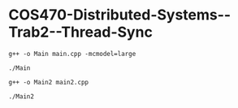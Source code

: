 # COS470-Distributed-Systems--Trab2--Thread-Sync

```
g++ -o Main main.cpp -mcmodel=large
```

```
./Main
```

```
g++ -o Main2 main2.cpp
```

```
./Main2
```
